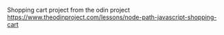 Shopping cart project from the odin project
https://www.theodinproject.com/lessons/node-path-javascript-shopping-cart
